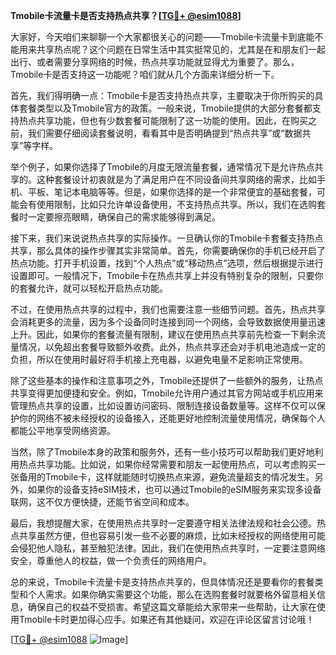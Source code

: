 **Tmobile卡流量卡是否支持热点共享？[[TG💪+ @esim1088](https://t.me/s/esim1088)]**

大家好，今天咱们来聊聊一个大家都很关心的问题——Tmobile卡流量卡到底能不能用来共享热点呢？这个问题在日常生活中其实挺常见的，尤其是在和朋友们一起出行、或者需要分享网络的时候，热点共享功能就显得尤为重要了。那么，Tmobile卡是否支持这一功能呢？咱们就从几个方面来详细分析一下。

首先，我们得明确一点：Tmobile卡是否支持热点共享，主要取决于你所购买的具体套餐类型以及Tmobile官方的政策。一般来说，Tmobile提供的大部分套餐都支持热点共享功能，但也有少数套餐可能限制了这一功能的使用。因此，在购买之前，我们需要仔细阅读套餐说明，看看其中是否明确提到“热点共享”或“数据共享”等字样。

举个例子，如果你选择了Tmobile的月度无限流量套餐，通常情况下是允许热点共享的。这种套餐设计初衷就是为了满足用户在不同设备间共享网络的需求，比如手机、平板、笔记本电脑等等。但是，如果你选择的是一个非常便宜的基础套餐，可能会有使用限制，比如只允许单设备使用，不支持热点共享。所以，我们在选购套餐时一定要擦亮眼睛，确保自己的需求能够得到满足。

接下来，我们来说说热点共享的实际操作。一旦确认你的Tmobile卡套餐支持热点共享，那么具体的操作步骤其实非常简单。首先，你需要确保你的手机已经开启了热点功能。打开手机设置，找到“个人热点”或“移动热点”选项，然后根据提示进行设置即可。一般情况下，Tmobile卡在热点共享上并没有特别复杂的限制，只要你的套餐允许，就可以轻松开启热点功能。

不过，在使用热点共享的过程中，我们也需要注意一些细节问题。首先，热点共享会消耗更多的流量，因为多个设备同时连接到同一个网络，会导致数据使用量迅速上升。因此，如果你的套餐流量有限制，建议在使用热点共享前先检查一下剩余流量情况，以免超出套餐导致额外收费。此外，热点共享还会对手机电池造成一定的负担，所以在使用时最好将手机接上充电器，以避免电量不足影响正常使用。

除了这些基本的操作和注意事项之外，Tmobile还提供了一些额外的服务，让热点共享变得更加便捷和安全。例如，Tmobile允许用户通过其官方网站或手机应用来管理热点共享的设置，比如设置访问密码、限制连接设备数量等。这样不仅可以保护你的网络不被未经授权的设备接入，还能更好地控制流量使用情况，确保每个人都能公平地享受网络资源。

当然，除了Tmobile本身的政策和服务外，还有一些小技巧可以帮助我们更好地利用热点共享功能。比如说，如果你经常需要和朋友一起使用热点，可以考虑购买一张备用的Tmobile卡，这样就能随时切换热点来源，避免流量超支的情况发生。另外，如果你的设备支持eSIM技术，也可以通过Tmobile的eSIM服务来实现多设备联网，这不仅方便快捷，还能节省空间和成本。

最后，我想提醒大家，在使用热点共享时一定要遵守相关法律法规和社会公德。热点共享虽然方便，但也容易引发一些不必要的麻烦，比如未经授权的网络使用可能会侵犯他人隐私，甚至触犯法律。因此，我们在使用热点共享时，一定要注意网络安全，尊重他人的权益，做一个负责任的网络用户。

总的来说，Tmobile卡流量卡是支持热点共享的，但具体情况还是要看你的套餐类型和个人需求。如果你确实需要这个功能，那么在选购套餐时就要格外留意相关信息，确保自己的权益不受损害。希望这篇文章能给大家带来一些帮助，让大家在使用Tmobile卡时更加得心应手。如果还有其他疑问，欢迎在评论区留言讨论哦！

[[TG💪+ @esim1088](https://t.me/s/esim1088) ![Image](https://i.postimg.cc/4NQfJmqS/Snipaste-2025-05-13-00-14-12.png)]
